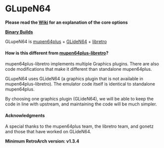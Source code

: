 # GLupeN64

**Please read the [Wiki](https://github.com/GLupeN64/GLupeN64/wiki) for an explanation of the core options**

**[Binary Builds](http://loganbuildbot.s3-website-us-east-1.amazonaws.com/)**

GLupeN64 is [mupen64plus](https://github.com/mupen64plus/mupen64plus-core) + [GLideN64](https://github.com/gonetz/GLideN64) + [libretro](http://www.libretro.com/)

#### How is this different from [mupen64plus-libretro](https://github.com/libretro/mupen64plus-libretro)?

mupen64plus-libretro implements multiple Graphics plugins. There are also code modifications that make it different than standalone mupen64plus.

GLupeN64 uses GLideN64 (a graphics plugin that is not available in mupen64plus-libretro). The emulator code itself is identical to standalone mupen64plus.

By choosing one graphics plugin (GLideN64), we will be able to keep the code in line with upstream, and maintaining the code will be much simpler.

#### Acknowledgments

A special thanks to the mupen64plus team, the libretro team, and gonetz and those that have worked on GLideN64.

**Minimum RetroArch version: v1.3.4**
